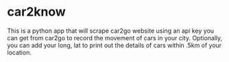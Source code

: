 car2know
========

This is a python app that will scrape car2go website using an api key you can get from car2go to record the movement of cars in your city. Optionally, you can add your long, lat to print out the details of cars within .5km of your location.

